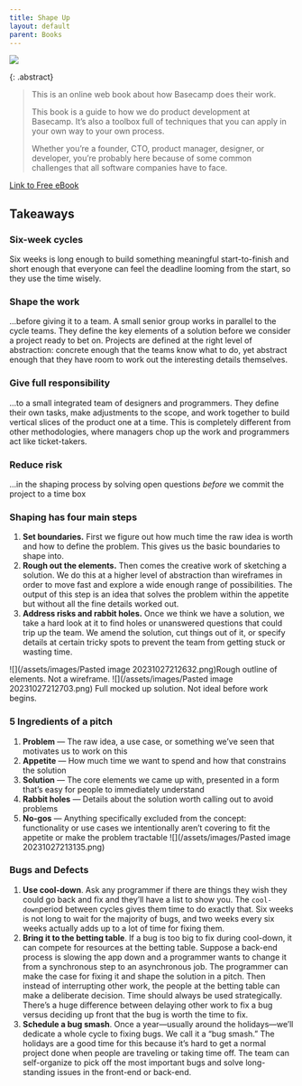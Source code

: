 ```yaml
---
title: Shape Up
layout: default
parent: Books
---
```

![](https://www.colemanm.org/images/books/singer-shape-up.jpg)

{: .abstract}
>This is an online web book about how Basecamp does their work.  
>
>This book is a guide to how we do product development at Basecamp. It’s also a toolbox full of techniques that you can apply in your own way to your own process.
>
>Whether you’re a founder, CTO, product manager, designer, or developer, you’re probably here because of some common challenges that all software companies have to face.

[Link to Free eBook](https://basecamp.com/shapeup/shape-up.pdf)

## Takeaways

### Six-week cycles
Six weeks is long enough to build something meaningful start-to-finish and short enough that everyone can feel the deadline looming from the start, so they use the time wisely.

### Shape the work
…before giving it to a team. A small senior group works in parallel to the cycle teams. They define the key elements of a solution before we consider a project ready to bet on. Projects are defined at the right level of abstraction: concrete enough that the teams know what to do, yet abstract enough that they have room to work out the interesting details themselves.

### Give full responsibility
…to a small integrated team of designers and programmers. They define their own tasks, make adjustments to the scope, and work together to build vertical slices of the product one at a time. This is completely different from other methodologies, where managers chop up the work and programmers act like ticket-takers.

### Reduce risk
…in the shaping process by solving open questions _before_ we commit the project to a time box

### Shaping has four main steps
1. **Set boundaries.** First we figure out how much time the raw idea is worth and how to define the problem. This gives us the basic boundaries to shape into.
2. **Rough out the elements.** Then comes the creative work of sketching a solution. We do this at a higher level of abstraction than wireframes in order to move fast and explore a wide enough range of possibilities. The output of this step is an idea that solves the problem within the appetite but without all the fine details worked out.
3. **Address risks and rabbit holes.** Once we think we have a solution, we take a hard look at it to find holes or unanswered questions that could trip up the team. We amend the solution, cut things out of it, or specify details at certain tricky spots to prevent the team from getting stuck or wasting time.

![](/assets/images/Pasted image 20231027212632.png)Rough outline of elements. Not a wireframe.
![](/assets/images/Pasted image 20231027212703.png)
Full mocked up solution. Not ideal before work begins.

### 5 Ingredients of a pitch
1. **Problem** — The raw idea, a use case, or something we’ve seen that motivates us to work on this
2. **Appetite** — How much time we want to spend and how that constrains the solution
3. **Solution** — The core elements we came up with, presented in a form that’s easy for people to immediately understand
4. **Rabbit holes** — Details about the solution worth calling out to avoid problems
5. **No-gos** — Anything specifically excluded from the concept: functionality or use cases we intentionally aren’t covering to fit the appetite or make the problem tractable
![](/assets/images/Pasted image 20231027213135.png)

### Bugs and Defects
1. **Use cool-down**. Ask any programmer if there are things they wish they could go back and fix and they’ll have a list to show you. The `cool-down`period between cycles gives them time to do exactly that. Six weeks is not long to wait for the majority of bugs, and two weeks every six weeks actually adds up to a lot of time for fixing them.
2. **Bring it to the betting table**. If a bug is too big to fix during cool-down, it can compete for resources at the betting table. Suppose a back-end process is slowing the app down and a programmer wants to change it from a synchronous step to an asynchronous job. The programmer can make the case for fixing it and shape the solution in a pitch. Then instead of interrupting other work, the people at the betting table can make a deliberate decision. Time should always be used strategically. There’s a huge difference between delaying other work to fix a bug versus deciding up front that the bug is worth the time to fix.
3. **Schedule a bug smash**. Once a year—usually around the holidays—we’ll dedicate a whole cycle to fixing bugs. We call it a “bug smash.” The holidays are a good time for this because it’s hard to get a normal project done when people are traveling or taking time off. The team can self-organize to pick off the most important bugs and solve long-standing issues in the front-end or back-end.